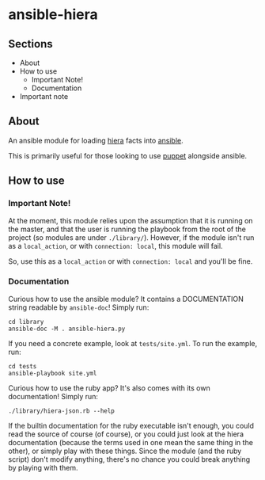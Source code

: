 # ansible-hiera

## Sections

- About
- How to use
  - Important Note!
  - Documentation
- Important note

## About

An ansible module for loading [hiera][] facts into [ansible][].

This is primarily useful for those looking to use [puppet][] alongside ansible.

## How to use

### Important Note!

At the moment, this module relies upon the assumption that it is running on
the master, and that the user is running the playbook from the root of the
project (so modules are under `./library/`). However, if the module isn't
run as a `local_action`, or with `connection: local`, this module will fail.

So, use this as a `local_action` or with `connection: local` and you'll be fine.

### Documentation

Curious how to use the ansible module?
It contains a DOCUMENTATION string readable by `ansible-doc`! Simply run:

    cd library
    ansible-doc -M . ansible-hiera.py

If you need a concrete example, look at `tests/site.yml`.
To run the example, run:

    cd tests
    ansible-playbook site.yml

Curious how to use the ruby app? It's also comes with its own documentation!
Simply run:

    ./library/hiera-json.rb --help

If the builtin documentation for the ruby executable isn't enough, you could
read the source of course (of course), or you could just look at the
hiera documentation (because the terms used in one mean the same thing in
the other), or simply
play with these things. Since the module (and the ruby script) don't modify
anything, there's no chance you could break anything by playing with them.

[hiera]: https://github.com/puppetlabs/hiera
[ansible]: http://www.ansible.com
[puppet]: https://puppetlabs.com

[gist]: https://gist.github.com/mrbanzai/8720298
<!--
  This gist was the original inspiration, and initially I was going to use
    a very similar approach. However, I quickly discovered that approach
    was pretty nightmarish and terrible, so I deleted all that code and started
    again from scratch.
  That gist is the original reason I made this code open source, because I
    was basing this code off that code and I wanted to be compliant with
    copyright rules. However, now that the two programs share no meaningful
    similarities, this doesn't need to be open source I suppose.
  That having been said, it's a useful tool, so open source it is.
  Happy hacking! :)
 -->
